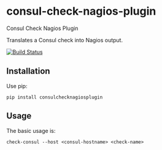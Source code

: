 # consul-check-nagios-plugin

Consul Check Nagios Plugin

Translates a Consul check into Nagios output.

[![Build Status](https://travis-ci.org/locationlabs/consul-check-nagios-plugin.png)](https://travis-ci.org/locationlabs/consul-check-nagios-plugin)

## Installation

Use pip:

    pip install consulchecknagiosplugin


## Usage

The basic usage is:

    check-consul --host <consul-hostname> <check-name>
